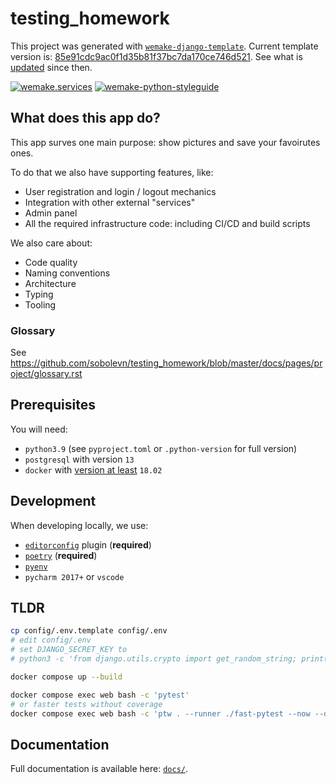 # testing_homework

This project was generated with [`wemake-django-template`](https://github.com/wemake-services/wemake-django-template). Current template version is: [85e91cdc9ac0f1d35b81f37bc7da170ce746d521](https://github.com/wemake-services/wemake-django-template/tree/85e91cdc9ac0f1d35b81f37bc7da170ce746d521). See what is [updated](https://github.com/wemake-services/wemake-django-template/compare/85e91cdc9ac0f1d35b81f37bc7da170ce746d521...master) since then.


[![wemake.services](https://img.shields.io/badge/%20-wemake.services-green.svg?label=%20&logo=data%3Aimage%2Fpng%3Bbase64%2CiVBORw0KGgoAAAANSUhEUgAAABAAAAAQCAMAAAAoLQ9TAAAABGdBTUEAALGPC%2FxhBQAAAAFzUkdCAK7OHOkAAAAbUExURQAAAAAAAAAAAAAAAAAAAAAAAAAAAAAAAP%2F%2F%2F5TvxDIAAAAIdFJOUwAjRA8xXANAL%2Bv0SAAAADNJREFUGNNjYCAIOJjRBdBFWMkVQeGzcHAwksJnAPPZGOGAASzPzAEHEGVsLExQwE7YswCb7AFZSF3bbAAAAABJRU5ErkJggg%3D%3D)](https://wemake-services.github.io)
[![wemake-python-styleguide](https://img.shields.io/badge/style-wemake-000000.svg)](https://github.com/wemake-services/wemake-python-styleguide)


## What does this app do?

This app surves one main purpose: show pictures and save your favoirutes ones.

To do that we also have supporting features, like:
- User registration and login / logout mechanics
- Integration with other external "services"
- Admin panel
- All the required infrastructure code: including CI/CD and build scripts

We also care about:
- Code quality
- Naming conventions
- Architecture
- Typing
- Tooling

### Glossary

See https://github.com/sobolevn/testing_homework/blob/master/docs/pages/project/glossary.rst


## Prerequisites

You will need:

- `python3.9` (see `pyproject.toml` or `.python-version` for full version)
- `postgresql` with version `13`
- `docker` with [version at least](https://docs.docker.com/compose/compose-file/#compose-and-docker-compatibility-matrix) `18.02`


## Development

When developing locally, we use:

- [`editorconfig`](http://editorconfig.org/) plugin (**required**)
- [`poetry`](https://github.com/python-poetry/poetry) (**required**)
- [`pyenv`](https://github.com/pyenv/pyenv)
- `pycharm 2017+` or `vscode`


## TLDR

```bash
cp config/.env.template config/.env
# edit config/.env
# set DJANGO_SECRET_KEY to
# python3 -c 'from django.utils.crypto import get_random_string; print(get_random_string(50))'

docker compose up --build

docker compose exec web bash -c 'pytest'
# or faster tests without coverage
docker compose exec web bash -c 'ptw . --runner ./fast-pytest --now --delay 0.1'
```


## Documentation

Full documentation is available here: [`docs/`](docs).
